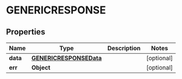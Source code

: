 

# GENERICRESPONSE

## Properties

Name | Type | Description | Notes
------------ | ------------- | ------------- | -------------
**data** | [**GENERICRESPONSEData**](GENERICRESPONSEData.md) |  |  [optional]
**err** | **Object** |  |  [optional]




